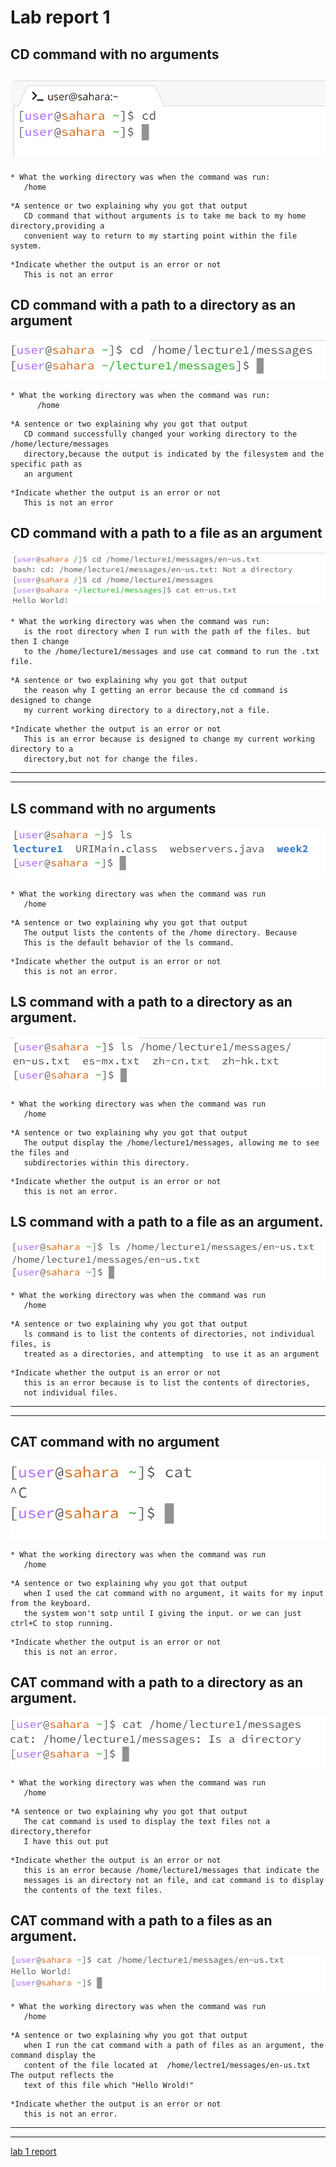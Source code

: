 # Lab report 1
## CD command with no arguments
![Image](cse15l_week1_report/cd_no_command.png)
---
```
* What the working directory was when the command was run:
   /home
```
```
*A sentence or two explaining why you got that output 
   CD command that without arguments is to take me back to my home directory,providing a
   convenient way to return to my starting point within the file system.
```
```
*Indicate whether the output is an error or not
   This is not an error
```
## CD command with a path to a directory as an argument
![Image](cse15l_week1_report/cd_with_dir.png)
```
* What the working directory was when the command was run:
      /home
```
```
*A sentence or two explaining why you got that output 
   CD command successfully changed your working directory to the /home/lecture/messages
   directory,because the output is indicated by the filesystem and the specific path as
   an argument
```
```
*Indicate whether the output is an error or not
   This is not an error
```
## CD command with a path to a file as an argument
![Image](cse15l_week1_report/cd_with_file.png)
```
* What the working directory was when the command was run:
   is the root directory when I run with the path of the files. but then I change
   to the /home/lecture1/messages and use cat command to run the .txt file.
```
```
*A sentence or two explaining why you got that output 
   the reason why I getting an error because the cd command is designed to change
   my current working directory to a directory,not a file.
```
```
*Indicate whether the output is an error or not
   This is an error because is designed to change my current working directory to a
   directory,but not for change the files.
```
---
---
## LS command with no arguments
![Image](cse15l_week1_report/ls_no_argument.png)
```
* What the working directory was when the command was run
   /home
```
```
*A sentence or two explaining why you got that output 
   The output lists the contents of the /home directory. Because
   This is the default behavior of the ls command.
```
```
*Indicate whether the output is an error or not
   this is not an error.
```
## LS command with a path to a directory as an argument.
![Image](cse15l_week1_report/ls_with_dir.png)
```
* What the working directory was when the command was run
   /home
```
```
*A sentence or two explaining why you got that output 
   The output display the /home/lecture1/messages, allowing me to see the files and
   subdirectories within this directory. 
```
```
*Indicate whether the output is an error or not
   this is not an error.
```
## LS command with a path to a file as an argument.
![Image](cse15l_week1_report/ls_with_files.png)
```
* What the working directory was when the command was run
   /home
```
```
*A sentence or two explaining why you got that output 
   ls command is to list the contents of directories, not individual files, is
   treated as a directories, and attempting  to use it as an argument
```
```
*Indicate whether the output is an error or not
   this is an error because is to list the contents of directories,
   not individual files.
```
---
---
## CAT command with no argument
![Image](cse15l_week1_report/cat_with_no_argument.png)
```
* What the working directory was when the command was run
   /home
```
```
*A sentence or two explaining why you got that output 
   when I used the cat command with no argument, it waits for my input from the keyboard.
   the system won't sotp until I giving the input. or we can just ctrl+C to stop running.
```
```
*Indicate whether the output is an error or not
   this is not an error.
```

## CAT command with a path to a directory as an argument.
![Image](cse15l_week1_report/cat_with_dir.png)
```
* What the working directory was when the command was run
   /home
```
```
*A sentence or two explaining why you got that output 
   The cat command is used to display the text files not a directory,therefor
   I have this out put
```
```
*Indicate whether the output is an error or not
   this is an error because /home/lecture1/messages that indicate the
   messages is an directory not an file, and cat command is to display
   the contents of the text files.
```
## CAT command with a path to a files as an argument.
![Image](cse15l_week1_report/cat_with_files.png)
```
* What the working directory was when the command was run
   /home
```
```
*A sentence or two explaining why you got that output 
   when I run the cat command with a path of files as an argument, the command display the
   content of the file located at  /home/lectre1/messages/en-us.txt The output reflects the
   text of this file which "Hello Wrold!"
```
```
*Indicate whether the output is an error or not
   this is not an error.
```
---
---

[lab 1 report](cse15L-lab-report-FA23/lab1_reoprt.html)

